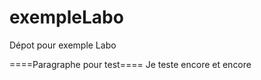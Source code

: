 exempleLabo
===========

Dépot pour exemple Labo

====Paragraphe pour test====
Je teste encore et encore
